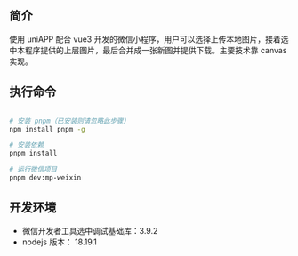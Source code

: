 ## 简介

使用 uniAPP 配合 vue3 开发的微信小程序，用户可以选择上传本地图片，接着选中本程序提供的上层图片，最后合并成一张新图并提供下载。主要技术靠 canvas 实现。

## 执行命令

```bash

# 安装 pnpm（已安装则请忽略此步骤）
npm install pnpm -g

# 安装依赖
pnpm install

# 运行微信项目
pnpm dev:mp-weixin
```

## 开发环境

- 微信开发者工具选中调试基础库：3.9.2
- nodejs 版本： 18.19.1
